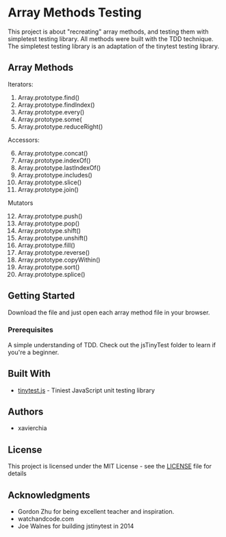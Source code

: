 # Array Methods Testing

This project is about "recreating" array methods, and testing them with simpletest testing library. All methods were built with the TDD technique. The simpletest testing library is an adaptation of the tinytest testing library.

## Array Methods

Iterators:

1. Array.prototype.find()
2. Array.prototype.findIndex()
3. Array.prototype.every()
4. Array.prototype.some(
5. Array.prototype.reduceRight()

Accessors:

6. Array.prototype.concat() 
7. Array.prototype.indexOf()
8. Array.prototype.lastIndexOf()
9. Array.prototype.includes()
10. Array.prototype.slice()
11. Array.prototype.join()

Mutators

12. Array.prototype.push()
13. Array.prototype.pop()
14. Array.prototype.shift()
15. Array.prototype.unshift()
16. Array.prototype.fill()
17. Array.prototype.reverse()
18. Array.prototype.copyWithin()
19. Array.prototype.sort()
20. Array.prototype.splice()

## Getting Started

Download the file and just open each array method file in your browser.

### Prerequisites

A simple understanding of TDD. Check out the jsTinyTest folder to learn if you're a beginner.

## Built With

-   [tinytest.js](https://github.com/joewalnes/jstinytest) - Tiniest JavaScript unit testing library

## Authors

-   xavierchia

## License

This project is licensed under the MIT License - see the [LICENSE](jsTinyTest/LICENSE) file for details

## Acknowledgments

-   Gordon Zhu for being excellent teacher and inspiration.
-   watchandcode.com
-   Joe Walnes for building jstinytest in 2014
